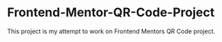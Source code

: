 # Frontend-Mentor-QR-Code-Project
This project is my attempt to work on Frontend Mentors QR Code project.
